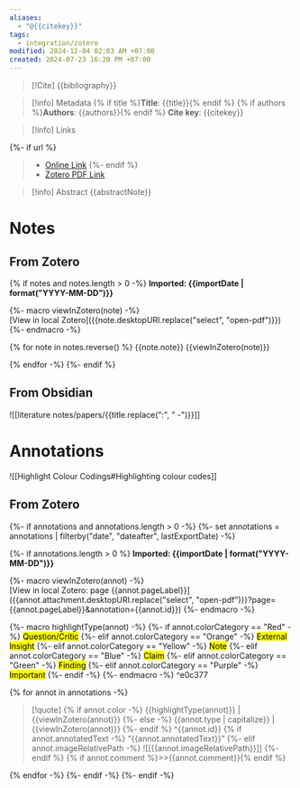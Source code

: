 ```yaml
---
aliases:
  - "@{{citekey}}"
tags:
  - integration/zotero
modified: 2024-12-04 02:03 AM +07:00
created: 2024-07-23 16:20 PM +07:00
---
```

> [!Cite]
> {{bibliography}}

> [!info] Metadata
> {% if title %}**Title**: {{title}}{% endif %}
> {% if authors %}**Authors**: {{authors}}{% endif %}
> **Cite key**: {{citekey}}

>[!info] Links
>
{%- if url %}
> - [Online Link]({{url}})
{%- endif %}
> - [Zotero PDF Link]({{desktopURI}})

> [!info] Abstract
> {{abstractNote}}

# Notes
## From Zotero
{% if notes and notes.length > 0 -%}
**Imported: {{importDate | format("YYYY-MM-DD")}}**

{%- macro viewInZotero(note) -%}  
[View in local Zotero]({{note.desktopURI.replace("select", "open-pdf")}})
{%- endmacro -%}

{% for note in notes.reverse() %}
{{note.note}}
{{viewInZotero(note)}}

{% endfor -%}
{%- endif %}
## From Obsidian
![[literature notes/papers/{{title.replace(":", " -")}}]]
# Annotations
![[Highlight Colour Codings#Highlighting colour codes]]
## From Zotero
{%- if annotations and annotations.length > 0 -%}
{%- set annotations = annotations | filterby("date", "dateafter", lastExportDate) -%}

{%- if annotations.length > 0 %}
**Imported: {{importDate | format("YYYY-MM-DD")}}**

{%- macro viewInZotero(annot) -%}  
[View in local Zotero: page {{annot.pageLabel}}]({{annot.attachment.desktopURI.replace("select", "open-pdf")}}?page={{annot.pageLabel}}&annotation={{annot.id}})
{%- endmacro -%}

{%- macro highlightType(annot) -%}
{%- if annot.colorCategory == "Red" -%}
<mark class="hltr-{{annot.colorCategory.toLowerCase()}}">Question/Critic</mark>
{%- elif annot.colorCategory == "Orange" -%}
<mark class="hltr-{{annot.colorCategory.toLowerCase()}}">External Insight</mark>
{%- elif annot.colorCategory == "Yellow" -%}
<mark class="hltr-{{annot.colorCategory.toLowerCase()}}">Note</mark>
{%- elif annot.colorCategory == "Blue" -%}
<mark class="hltr-{{annot.colorCategory.toLowerCase()}}">Claim</mark>
{%- elif annot.colorCategory == "Green" -%}
<mark class="hltr-{{annot.colorCategory.toLowerCase()}}">Finding</mark>
{%- elif annot.colorCategory == "Purple" -%}
<mark class="hltr-{{annot.colorCategory.toLowerCase()}}">Important</mark>
{%- endif -%}
{%- endmacro -%} ^e0c377

{% for annot in annotations -%}

>[!quote] {% if annot.color -%}
{{highlightType(annot)}} | {{viewInZotero(annot)}} 
{%- else -%}
{{annot.type | capitalize}} | {{viewInZotero(annot)}}
{%- endif %} ^{{annot.id}}
{% if annot.annotatedText -%}
>“{{annot.annotatedText}}”
{%- elif annot.imageRelativePath -%}
>![[{{annot.imageRelativePath}}]]
{%- endif %}
{% if annot.comment %}>>{{annot.comment}}{% endif %}

{% endfor -%}
{%- endif -%}
{%- endif -%}
